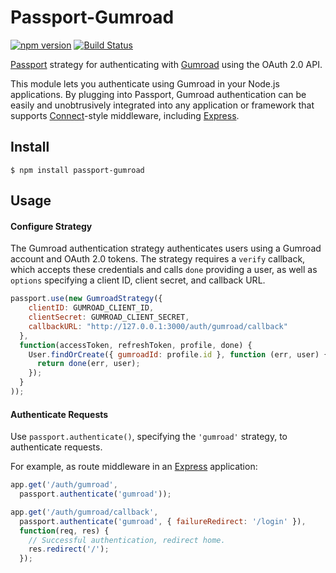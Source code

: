 # Passport-Gumroad

[![npm version](https://badge.fury.io/js/passport-gumroad.svg)](http://badge.fury.io/js/passport-gumroad)
[![Build Status](https://travis-ci.org/SamyPesse/passport-gumroad.svg?branch=master)](https://travis-ci.org/SamyPesse/passport-gumroad)

[Passport](http://passportjs.org/) strategy for authenticating with [Gumroad](https://www.gumroad.com/)
using the OAuth 2.0 API.

This module lets you authenticate using Gumroad in your Node.js applications.
By plugging into Passport, Gumroad authentication can be easily and
unobtrusively integrated into any application or framework that supports
[Connect](http://www.senchalabs.org/connect/)-style middleware, including
[Express](http://expressjs.com/).

## Install

```
$ npm install passport-gumroad
```

## Usage

#### Configure Strategy

The Gumroad authentication strategy authenticates users using a Gumroad account
and OAuth 2.0 tokens.  The strategy requires a `verify` callback, which accepts
these credentials and calls `done` providing a user, as well as `options`
specifying a client ID, client secret, and callback URL.

```js
passport.use(new GumroadStrategy({
    clientID: GUMROAD_CLIENT_ID,
    clientSecret: GUMROAD_CLIENT_SECRET,
    callbackURL: "http://127.0.0.1:3000/auth/gumroad/callback"
  },
  function(accessToken, refreshToken, profile, done) {
    User.findOrCreate({ gumroadId: profile.id }, function (err, user) {
      return done(err, user);
    });
  }
));
```

#### Authenticate Requests

Use `passport.authenticate()`, specifying the `'gumroad'` strategy, to
authenticate requests.

For example, as route middleware in an [Express](http://expressjs.com/)
application:

```js
app.get('/auth/gumroad',
  passport.authenticate('gumroad'));

app.get('/auth/gumroad/callback',
  passport.authenticate('gumroad', { failureRedirect: '/login' }),
  function(req, res) {
    // Successful authentication, redirect home.
    res.redirect('/');
  });
```
